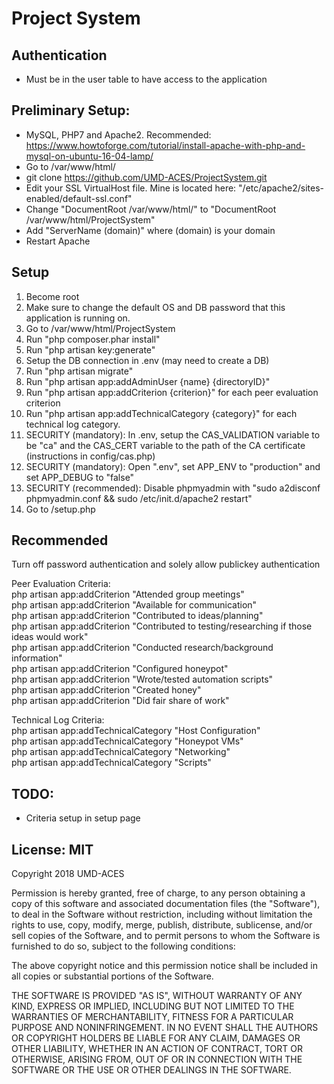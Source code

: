 # Project System

## Authentication

- Must be in the user table to have access to the application

## Preliminary Setup:
- MySQL, PHP7 and Apache2. Recommended: https://www.howtoforge.com/tutorial/install-apache-with-php-and-mysql-on-ubuntu-16-04-lamp/
- Go to /var/www/html/
- git clone https://github.com/UMD-ACES/ProjectSystem.git
- Edit your SSL VirtualHost file. Mine is located here: "/etc/apache2/sites-enabled/default-ssl.conf"
- Change "DocumentRoot /var/www/html/" to "DocumentRoot /var/www/html/ProjectSystem"
- Add "ServerName (domain)" where (domain) is your domain
- Restart Apache

## Setup
1. Become root
2. Make sure to change the default OS and DB password that this application is running on. 
3. Go to /var/www/html/ProjectSystem
4. Run "php composer.phar install"
5. Run "php artisan key:generate"
6. Setup the DB connection in .env (may need to create a DB)
7. Run "php artisan migrate"
8. Run "php artisan app:addAdminUser {name} {directoryID}"
9. Run "php artisan app:addCriterion {criterion}" for each peer evaluation criterion
10. Run "php artisan app:addTechnicalCategory {category}" for each technical log category.
11. SECURITY (mandatory): In .env, setup the CAS_VALIDATION variable to be "ca" and the CAS_CERT variable to the path of the CA certificate (instructions in config/cas.php)
12. SECURITY (mandatory): Open ".env", set APP_ENV to "production" and set APP_DEBUG to "false"
13. SECURITY (recommended): Disable phpmyadmin with "sudo a2disconf phpmyadmin.conf && sudo /etc/init.d/apache2 restart"
14. Go to <site>/setup.php

## Recommended
Turn off password authentication and solely allow publickey authentication

Peer Evaluation Criteria:  
php artisan app:addCriterion "Attended group meetings"  
php artisan app:addCriterion "Available for communication"  
php artisan app:addCriterion "Contributed to ideas/planning"  
php artisan app:addCriterion "Contributed to testing/researching if those ideas would work"  
php artisan app:addCriterion "Conducted research/background information"  
php artisan app:addCriterion "Configured honeypot"  
php artisan app:addCriterion "Wrote/tested automation scripts"  
php artisan app:addCriterion "Created honey"  
php artisan app:addCriterion "Did fair share of work"  

Technical Log Criteria:  
php artisan app:addTechnicalCategory "Host Configuration"  
php artisan app:addTechnicalCategory "Honeypot VMs"  
php artisan app:addTechnicalCategory "Networking"  
php artisan app:addTechnicalCategory "Scripts"  

## TODO:
- Criteria setup in setup page


## License: MIT

Copyright 2018 UMD-ACES

Permission is hereby granted, free of charge, to any person obtaining a copy of this software and associated documentation files (the "Software"), to deal in the Software without restriction, including without limitation the rights to use, copy, modify, merge, publish, distribute, sublicense, and/or sell copies of the Software, and to permit persons to whom the Software is furnished to do so, subject to the following conditions:

The above copyright notice and this permission notice shall be included in all copies or substantial portions of the Software.

THE SOFTWARE IS PROVIDED "AS IS", WITHOUT WARRANTY OF ANY KIND, EXPRESS OR IMPLIED, INCLUDING BUT NOT LIMITED TO THE WARRANTIES OF MERCHANTABILITY, FITNESS FOR A PARTICULAR PURPOSE AND NONINFRINGEMENT. IN NO EVENT SHALL THE AUTHORS OR COPYRIGHT HOLDERS BE LIABLE FOR ANY CLAIM, DAMAGES OR OTHER LIABILITY, WHETHER IN AN ACTION OF CONTRACT, TORT OR OTHERWISE, ARISING FROM, OUT OF OR IN CONNECTION WITH THE SOFTWARE OR THE USE OR OTHER DEALINGS IN THE SOFTWARE.
